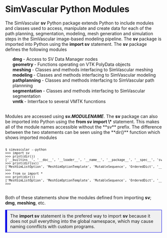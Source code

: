 # SimVascular Python Modules #

The SimVascular **sv** Python package extends Python to include modules and classes used to access, manipulate and create
data for each of the path planning, segmentation, modeling, mesh generation and simulation steps in the SimVascular
image-based modeling pipeline. The <b>sv</b> package is imported into Python using the <b>import sv</b> statement. 
The **sv** package defines the following modules 

<ul style="list-style-type:none;">
  <li> <b> dmg </b> - Access to SV Data Manager nodes </li>
  <li> <b> geometry </b> - Functions operating on VTK PolyData objects </li>
  <li> <b> meshing </b> - Classes and methods interfacing to SimVascular meshing </li>
  <li> <b> modeling </b> - Classes and methods interfacing to SimVascular modeling </li>
  <li> <b> pathplanning </b> - Classes and methods interfacing to SimVascular path plannning </li>
  <li> <b> segmentation </b> - Classes and methods interfacing to SimVascular segmentation </li>
  <li> <b> vmtk </b> - Interrface to several VMTK funcntions </li>
</ul>

<br>
Modules are accessed using <b>sv.<i>MODULENAME</i></b>. The <b>sv</b> package can also be imported into Python using the 
<b>from sv import \*</b> statement. This makes all of the module names accessible without the **sv** prefix. The difference
between the two statements can be seen using the **dir()** function which shows imported modules

<pre>
<div style="font-size:10px; height: auto; overflow: visible;">
$ simvascular --python
>>> import sv
>>> print(dir())
['__builtins__', '__doc__', '__loader__', '__name__', '__package__', '__spec__', 'sv']
>>> print(dir(sv))
['MeshSimListOption', 'MeshSimOptionTemplate', 'MutableSequence', 'OrderedDict', '__builtins__', '__cached__', '__doc__', '__file__', '__loader__', '__name__', '__package__', '__path__', '__spec__', 'ctypes', 'dmg', 'ext', 'geometry', 'image', 'load_module', 'mesh_utils', 'meshing', 'meshsim_options', 'meshsim_plugin', 'modeling', 'parasolid_plugin', 'pathplanning', 'project', 'python_api_lib', 'repository', 'seg_lib', 'segmentation', 'solid_occt', 'sys', 'vmtk']
>>>
>>> from sv import *
>>> print(dir())
['MeshSimListOption', 'MeshSimOptionTemplate', 'MutableSequence', 'OrderedDict', '__builtins__', '__doc__', '__loader__', '__name__', '__package__', '__spec__', 'ctypes', 'dmg', 'ext', 'geometry', 'image', 'load_module', 'mesh_utils', 'meshing', 'meshsim_options', 'meshsim_plugin', 'modeling', 'parasolid_plugin', 'pathplanning', 'project', 'python_api_lib', 'repository', 'seg_lib', 'segmentation', 'solid_occt', 'sv', 'sys', 'vmtk']
>>> 
</div>
</pre>
Both of these statements show the modules defined from importing <b>sv</b>; <b>dmg</b>, <b>meshing</b>, etc. 
<br>
<div style="background-color: #F0F0F0; padding: 10px; border: 1px solid #0000e6; border-left: 6px solid #0000e6">
The <b>import sv</b> statement is the prefered way to import <b>sv</b> because it does not pull everything into the global namespace,
which may cause naming connflicts with custom programs.
</div>


